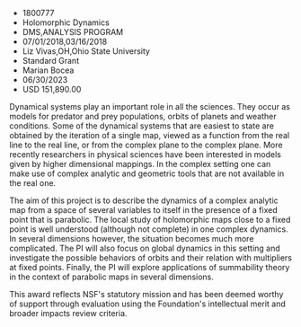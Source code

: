 
* 1800777
* Holomorphic Dynamics
* DMS,ANALYSIS PROGRAM
* 07/01/2018,03/16/2018
* Liz Vivas,OH,Ohio State University
* Standard Grant
* Marian Bocea
* 06/30/2023
* USD 151,890.00

Dynamical systems play an important role in all the sciences. They occur as
models for predator and prey populations, orbits of planets and weather
conditions. Some of the dynamical systems that are easiest to state are obtained
by the iteration of a single map, viewed as a function from the real line to the
real line, or from the complex plane to the complex plane. More recently
researchers in physical sciences have been interested in models given by higher
dimensional mappings. In the complex setting one can make use of complex
analytic and geometric tools that are not available in the real one.

The aim of this project is to describe the dynamics of a complex analytic map
from a space of several variables to itself in the presence of a fixed point
that is parabolic. The local study of holomorphic maps close to a fixed point is
well understood (although not complete) in one complex dynamics. In several
dimensions however, the situation becomes much more complicated. The PI will
also focus on global dynamics in this setting and investigate the possible
behaviors of orbits and their relation with multipliers at fixed points.
Finally, the PI will explore applications of summability theory in the context
of parabolic maps in several dimensions.

This award reflects NSF's statutory mission and has been deemed worthy of
support through evaluation using the Foundation's intellectual merit and broader
impacts review criteria.
